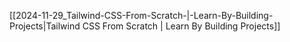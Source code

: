 [[2024-11-29_Tailwind-CSS-From-Scratch-|-Learn-By-Building-Projects|Tailwind CSS From Scratch | Learn By Building Projects]]
